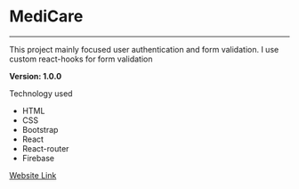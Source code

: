 # MediCare
***
This project mainly focused user authentication and form validation. I use custom react-hooks for form validation

**Version: 1.0.0**

Technology used
- HTML
- CSS
- Bootstrap
- React
- React-router
- Firebase

[Website Link](https://simple-firebase-authenti-716ab.web.app/)
